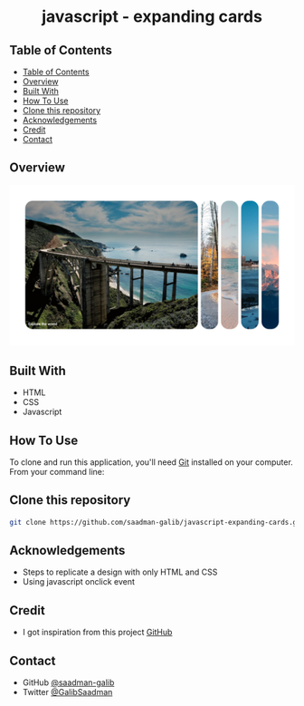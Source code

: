 <h1 align="center">javascript - expanding cards</h1>

## Table of Contents

- [Table of Contents](#table-of-contents)
- [Overview](#overview)
- [Built With](#built-with)
- [How To Use](#how-to-use)
- [Clone this repository](#clone-this-repository)
- [Acknowledgements](#acknowledgements)
- [Credit](#credit)
- [Contact](#contact)

## Overview

![screenshot](./images/README.png)

## Built With

-   HTML
-   CSS
-   Javascript

## How To Use

To clone and run this application, you'll need [Git](https://git-scm.com) installed on your computer. From your command line:

## Clone this repository

```bash
git clone https://github.com/saadman-galib/javascript-expanding-cards.git
```

## Acknowledgements

-   Steps to replicate a design with only HTML and CSS
-   Using javascript onclick event

## Credit

-   I got inspiration from this project [GitHub](https://github.com/bradtraversy/50projects50days)

## Contact

-   GitHub [@saadman-galib](https://www.github.com/saadman-galib)
-   Twitter [@GalibSaadman](https://www.twitter.com/GalibSaadman)